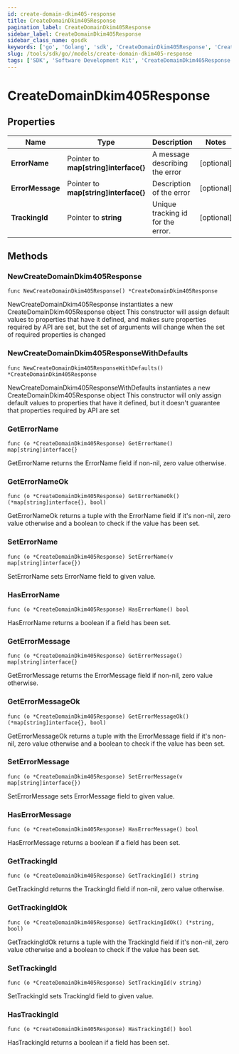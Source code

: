 ```yaml
---
id: create-domain-dkim405-response
title: CreateDomainDkim405Response
pagination_label: CreateDomainDkim405Response
sidebar_label: CreateDomainDkim405Response
sidebar_class_name: gosdk
keywords: ['go', 'Golang', 'sdk', 'CreateDomainDkim405Response', 'CreateDomainDkim405Response'] 
slug: /tools/sdk/go//models/create-domain-dkim405-response
tags: ['SDK', 'Software Development Kit', 'CreateDomainDkim405Response', 'CreateDomainDkim405Response']
---
```


# CreateDomainDkim405Response

## Properties

Name | Type | Description | Notes
------------ | ------------- | ------------- | -------------
**ErrorName** | Pointer to **map[string]interface{}** | A message describing the error | [optional] 
**ErrorMessage** | Pointer to **map[string]interface{}** | Description of the error | [optional] 
**TrackingId** | Pointer to **string** | Unique tracking id for the error. | [optional] 

## Methods

### NewCreateDomainDkim405Response

`func NewCreateDomainDkim405Response() *CreateDomainDkim405Response`

NewCreateDomainDkim405Response instantiates a new CreateDomainDkim405Response object
This constructor will assign default values to properties that have it defined,
and makes sure properties required by API are set, but the set of arguments
will change when the set of required properties is changed

### NewCreateDomainDkim405ResponseWithDefaults

`func NewCreateDomainDkim405ResponseWithDefaults() *CreateDomainDkim405Response`

NewCreateDomainDkim405ResponseWithDefaults instantiates a new CreateDomainDkim405Response object
This constructor will only assign default values to properties that have it defined,
but it doesn't guarantee that properties required by API are set

### GetErrorName

`func (o *CreateDomainDkim405Response) GetErrorName() map[string]interface{}`

GetErrorName returns the ErrorName field if non-nil, zero value otherwise.

### GetErrorNameOk

`func (o *CreateDomainDkim405Response) GetErrorNameOk() (*map[string]interface{}, bool)`

GetErrorNameOk returns a tuple with the ErrorName field if it's non-nil, zero value otherwise
and a boolean to check if the value has been set.

### SetErrorName

`func (o *CreateDomainDkim405Response) SetErrorName(v map[string]interface{})`

SetErrorName sets ErrorName field to given value.

### HasErrorName

`func (o *CreateDomainDkim405Response) HasErrorName() bool`

HasErrorName returns a boolean if a field has been set.

### GetErrorMessage

`func (o *CreateDomainDkim405Response) GetErrorMessage() map[string]interface{}`

GetErrorMessage returns the ErrorMessage field if non-nil, zero value otherwise.

### GetErrorMessageOk

`func (o *CreateDomainDkim405Response) GetErrorMessageOk() (*map[string]interface{}, bool)`

GetErrorMessageOk returns a tuple with the ErrorMessage field if it's non-nil, zero value otherwise
and a boolean to check if the value has been set.

### SetErrorMessage

`func (o *CreateDomainDkim405Response) SetErrorMessage(v map[string]interface{})`

SetErrorMessage sets ErrorMessage field to given value.

### HasErrorMessage

`func (o *CreateDomainDkim405Response) HasErrorMessage() bool`

HasErrorMessage returns a boolean if a field has been set.

### GetTrackingId

`func (o *CreateDomainDkim405Response) GetTrackingId() string`

GetTrackingId returns the TrackingId field if non-nil, zero value otherwise.

### GetTrackingIdOk

`func (o *CreateDomainDkim405Response) GetTrackingIdOk() (*string, bool)`

GetTrackingIdOk returns a tuple with the TrackingId field if it's non-nil, zero value otherwise
and a boolean to check if the value has been set.

### SetTrackingId

`func (o *CreateDomainDkim405Response) SetTrackingId(v string)`

SetTrackingId sets TrackingId field to given value.

### HasTrackingId

`func (o *CreateDomainDkim405Response) HasTrackingId() bool`

HasTrackingId returns a boolean if a field has been set.


